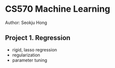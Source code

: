 # CS570 Machine Learning

Author: Seokju Hong

## Project 1. Regression

- rigid, lasso regression
- regularization
- parameter tuning
